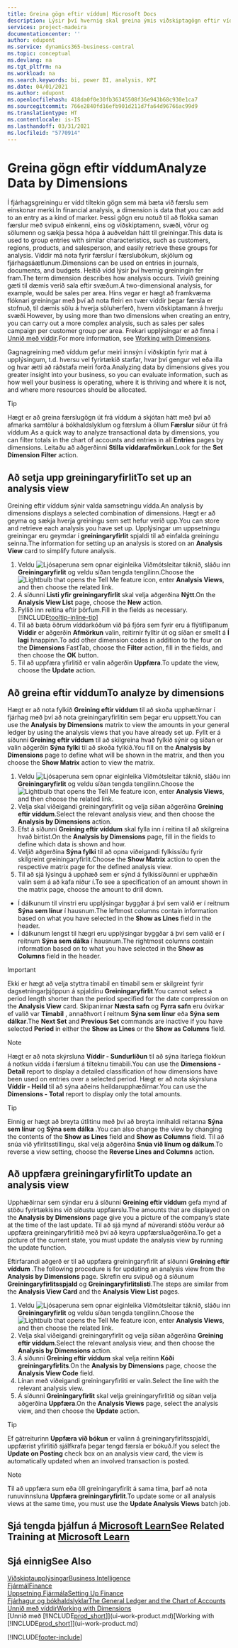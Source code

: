 ```yaml
---
title: Greina gögn eftir víddum| Microsoft Docs
description: Lýsir því hvernig skal greina ýmis viðskiptagögn eftir víddum.
services: project-madeira
documentationcenter: ''
author: edupont
ms.service: dynamics365-business-central
ms.topic: conceptual
ms.devlang: na
ms.tgt_pltfrm: na
ms.workload: na
ms.search.keywords: bi, power BI, analysis, KPI
ms.date: 04/01/2021
ms.author: edupont
ms.openlocfilehash: 418da0f0e30fb36345508f36e943b68c930e1ca7
ms.sourcegitcommit: 766e2840fd16efb901d211d7fa64d96766ac99d9
ms.translationtype: HT
ms.contentlocale: is-IS
ms.lasthandoff: 03/31/2021
ms.locfileid: "5770914"
---
```

#  <a name="analyze-data-by-dimensions"></a><span data-ttu-id="7ba60-103">Greina gögn eftir víddum</span><span class="sxs-lookup"><span data-stu-id="7ba60-103">Analyze Data by Dimensions</span></span>
<span data-ttu-id="7ba60-104">Í fjárhagsgreiningu er vídd tiltekin gögn sem má bæta við færslu sem einskonar merki.</span><span class="sxs-lookup"><span data-stu-id="7ba60-104">In financial analysis, a dimension is data that you can add to an entry as a kind of marker.</span></span> <span data-ttu-id="7ba60-105">Þessi gögn eru notuð til að flokka saman færslur með svipuð einkenni, eins og viðskiptamenn, svæði, vörur og sölumenn og sækja þessa hópa á auðveldan hátt til greiningar.</span><span class="sxs-lookup"><span data-stu-id="7ba60-105">This data is used to group entries with similar characteristics, such as customers, regions, products, and salesperson, and easily retrieve these groups for analysis.</span></span> <span data-ttu-id="7ba60-106">Víddir má nota fyrir færslur í færslubókum, skjölum og fjárhagsáætlunum.</span><span class="sxs-lookup"><span data-stu-id="7ba60-106">Dimensions can be used on entries in journals, documents, and budgets.</span></span> <span data-ttu-id="7ba60-107">Heitið vídd lýsir því hvernig greiningin fer fram.</span><span class="sxs-lookup"><span data-stu-id="7ba60-107">The term dimension describes how analysis occurs.</span></span> <span data-ttu-id="7ba60-108">Tvívíð greining gæti til dæmis verið sala eftir svæðum.</span><span class="sxs-lookup"><span data-stu-id="7ba60-108">A two-dimensional analysis, for example, would be sales per area.</span></span> <span data-ttu-id="7ba60-109">Hins vegar er hægt að framkvæma flóknari greiningar með því að nota fleiri en tvær víddir þegar færsla er stofnuð, til dæmis sölu á hverja söluherferð, hvern viðskiptamann á hverju svæði.</span><span class="sxs-lookup"><span data-stu-id="7ba60-109">However, by using more than two dimensions when creating an entry, you can carry out a more complex analysis, such as sales per sales campaign per customer group per area.</span></span> <span data-ttu-id="7ba60-110">Frekari upplýsingar er að finna í [Unnið með víddir](finance-dimensions.md).</span><span class="sxs-lookup"><span data-stu-id="7ba60-110">For more information, see [Working with Dimensions](finance-dimensions.md).</span></span>

<span data-ttu-id="7ba60-111">Gagnagreining með víddum gefur meiri innsýn í viðskiptin fyrir mat á upplýsingum, t.d. hversu vel fyrirtækið starfar, hvar því gengur vel eða illa og hvar ætti að ráðstafa meiri forða.</span><span class="sxs-lookup"><span data-stu-id="7ba60-111">Analyzing data by dimensions gives you greater insight into your business, so you can evaluate information, such as how well your business is operating, where it is thriving and where it is not, and where more resources should be allocated.</span></span>

> [!TIP]
> <span data-ttu-id="7ba60-112">Hægt er að greina færslugögn út frá víddum á skjótan hátt með því að afmarka samtölur á bókhaldslyklum og færslum á öllum **Færslur** síður út frá víddum.</span><span class="sxs-lookup"><span data-stu-id="7ba60-112">As a quick way to analyze transactional data by dimensions, you can filter totals in the chart of accounts and entries in all **Entries** pages by dimensions.</span></span> <span data-ttu-id="7ba60-113">Leitaðu að aðgerðinni **Stilla víddarafmörkun**.</span><span class="sxs-lookup"><span data-stu-id="7ba60-113">Look for the **Set Dimension Filter** action.</span></span>

## <a name="to-set-up-an-analysis-view"></a><span data-ttu-id="7ba60-114">Að setja upp greiningaryfirlit</span><span class="sxs-lookup"><span data-stu-id="7ba60-114">To set up an analysis view</span></span>  
<span data-ttu-id="7ba60-115">Greining eftir víddum sýnir valda samsetningu vídda.</span><span class="sxs-lookup"><span data-stu-id="7ba60-115">An analysis by dimensions displays a selected combination of dimensions.</span></span> <span data-ttu-id="7ba60-116">Hægt er að geyma og sækja hverja greiningu sem sett hefur verið upp.</span><span class="sxs-lookup"><span data-stu-id="7ba60-116">You can store and retrieve each analysis you have set up.</span></span> <span data-ttu-id="7ba60-117">Upplýsingar um uppsetningu greiningar eru geymdar í **greiningaryfirlit** spjaldi til að einfalda greiningu seinna.</span><span class="sxs-lookup"><span data-stu-id="7ba60-117">The information for setting up an analysis is stored on an **Analysis View** card to simplify future analysis.</span></span>  

1. <span data-ttu-id="7ba60-118">Veldu ![Ljósaperuna sem opnar eiginleika Viðmótsleitar](media/ui-search/search_small.png "Segðu mér hvað þú vilt gera") táknið, sláðu inn **Greiningaryfirlit** og veldu síðan tengda tengilinn.</span><span class="sxs-lookup"><span data-stu-id="7ba60-118">Choose the ![Lightbulb that opens the Tell Me feature](media/ui-search/search_small.png "Tell me what you want to do") icon, enter **Analysis Views**, and then choose the related link.</span></span>  
2. <span data-ttu-id="7ba60-119">Á síðunni **Listi yfir greiningaryfirlit** skal velja aðgerðina **Nýtt**.</span><span class="sxs-lookup"><span data-stu-id="7ba60-119">On the **Analysis View List** page, choose the **New** action.</span></span>
3. <span data-ttu-id="7ba60-120">Fyllið inn reitina eftir þörfum.</span><span class="sxs-lookup"><span data-stu-id="7ba60-120">Fill in the fields as necessary.</span></span> [!INCLUDE[tooltip-inline-tip](includes/tooltip-inline-tip_md.md)]
4. <span data-ttu-id="7ba60-121">Til að bæta öðrum víddarkóðum við þá fjóra sem fyrir eru á flýtiflipanum **Víddir** er aðgerðin **Afmörkun** valin, reitirnir fylltir út og síðan er smellt á **Í lagi** hnappinn.</span><span class="sxs-lookup"><span data-stu-id="7ba60-121">To add other dimension codes in addition to the four on the **Dimensions** FastTab, choose the **Filter** action, fill in the fields, and then choose the **OK** button.</span></span>  
5. <span data-ttu-id="7ba60-122">Til að uppfæra yfirlitið er valin aðgerðin **Uppfæra**.</span><span class="sxs-lookup"><span data-stu-id="7ba60-122">To update the view, choose the **Update** action.</span></span>

## <a name="to-analyze-by-dimensions"></a><span data-ttu-id="7ba60-123">Að greina eftir víddum</span><span class="sxs-lookup"><span data-stu-id="7ba60-123">To analyze by dimensions</span></span>
<span data-ttu-id="7ba60-124">Hægt er að nota fylkið **Greining eftir víddum** til að skoða upphæðirnar í fjárhag með því að nota greiningaryfirlitin sem þegar eru uppsett.</span><span class="sxs-lookup"><span data-stu-id="7ba60-124">You can use the **Analysis by Dimensions** matrix to view the amounts in your general ledger by using the analysis views that you have already set up.</span></span> <span data-ttu-id="7ba60-125">Fyllt er á síðunni **Greining eftir víddum** til að skilgreina hvað fylkið sýnir og síðan er valin aðgerðin **Sýna fylki** til að skoða fylkið.</span><span class="sxs-lookup"><span data-stu-id="7ba60-125">You fill on the **Analysis by Dimensions** page to define what will be shown in the matrix, and then you choose the **Show Matrix** action to view the matrix.</span></span>  

1. <span data-ttu-id="7ba60-126">Veldu ![Ljósaperuna sem opnar eiginleika Viðmótsleitar](media/ui-search/search_small.png "Segðu mér hvað þú vilt gera") táknið, sláðu inn **Greiningaryfirlit** og veldu síðan tengda tengilinn.</span><span class="sxs-lookup"><span data-stu-id="7ba60-126">Choose the ![Lightbulb that opens the Tell Me feature](media/ui-search/search_small.png "Tell me what you want to do") icon, enter **Analysis Views**, and then choose the related link.</span></span>  
2. <span data-ttu-id="7ba60-127">Velja skal viðeigandi greiningaryfirlit og velja síðan aðgerðina **Greining eftir víddum**.</span><span class="sxs-lookup"><span data-stu-id="7ba60-127">Select the relevant analysis view,  and then choose the **Analysis by Dimensions** action.</span></span>
3. <span data-ttu-id="7ba60-128">Efst á síðunni **Greining eftir víddum** skal fylla inn í reitina til að skilgreina hvað birtist.</span><span class="sxs-lookup"><span data-stu-id="7ba60-128">On the **Analysis by Dimensions** page, fill in the fields to define which data is shown and how.</span></span>
4. <span data-ttu-id="7ba60-129">Veljið aðgerðina **Sýna fylki** til að opna viðeigandi fylkissíðu fyrir skilgreint greiningaryfirlit.</span><span class="sxs-lookup"><span data-stu-id="7ba60-129">Choose the **Show Matrix** action to open the respective matrix page for the defined analysis view.</span></span>
5. <span data-ttu-id="7ba60-130">Til að sjá lýsingu á upphæð sem er sýnd á fylkissíðunni er upphæðin valin sem á að kafa niður í.</span><span class="sxs-lookup"><span data-stu-id="7ba60-130">To see a specification of an amount shown in the matrix page, choose the amount to drill down.</span></span>  

- <span data-ttu-id="7ba60-131">Í dálkunum til vinstri eru upplýsingar byggðar á því sem valið er í reitnum **Sýna sem línur** í hausnum.</span><span class="sxs-lookup"><span data-stu-id="7ba60-131">The leftmost columns contain information based on what you have selected in the **Show as Lines** field in the header.</span></span>  
- <span data-ttu-id="7ba60-132">Í dálkunum lengst til hægri eru upplýsingar byggðar á því sem valið er í reitnum **Sýna sem dálka** í hausnum.</span><span class="sxs-lookup"><span data-stu-id="7ba60-132">The rightmost columns contain information based on to what you have selected in the **Show as Columns** field in the header.</span></span>

> [!IMPORTANT]  
>   <span data-ttu-id="7ba60-133">Ekki er hægt að velja styttra tímabil en tímabil sem er skilgreint fyrir dagsetningarþjöppun á spjaldinu **Greiningaryfirlit**.</span><span class="sxs-lookup"><span data-stu-id="7ba60-133">You cannot select a period length shorter than the period specified for the date compression on the **Analysis View** card.</span></span> <span data-ttu-id="7ba60-134">Skipanirnar **Næsta safn** og **Fyrra safn** eru óvirkar ef valið var **Tímabil** , annaðhvort í reitnum **Sýna sem línur** eða **Sýna sem dálkar**.</span><span class="sxs-lookup"><span data-stu-id="7ba60-134">The **Next Set** and **Previous Set** commands are inactive if you have selected **Period** in either the **Show as Lines** or the **Show as Columns** field.</span></span>  

> [!NOTE]  
>   <span data-ttu-id="7ba60-135">Hægt er að nota skýrsluna **Víddir - Sundurliðun** til að sýna ítarlega flokkun á notkun vídda í færslum á tilteknu tímabili.</span><span class="sxs-lookup"><span data-stu-id="7ba60-135">You can use the **Dimensions - Detail** report to display a detailed classification of how dimensions have been used on entries over a selected period.</span></span> <span data-ttu-id="7ba60-136">Hægt er að nota skýrsluna **Víddir - Heild** til að sýna aðeins heildarupphæðirnar.</span><span class="sxs-lookup"><span data-stu-id="7ba60-136">You can use the **Dimensions - Total** report to display only the total amounts.</span></span>  

> [!TIP]  
>   <span data-ttu-id="7ba60-137">Einnig er hægt að breyta útlitinu með því að breyta innihaldi reitanna **Sýna sem línur** og **Sýna sem dálka** .</span><span class="sxs-lookup"><span data-stu-id="7ba60-137">You can also change the view by changing the contents of the **Show as Lines** field and **Show as Columns** field.</span></span> <span data-ttu-id="7ba60-138">Til að snúa við yfirlitsstillingu, skal velja aðgerðina **Snúa við línum og dálkum**.</span><span class="sxs-lookup"><span data-stu-id="7ba60-138">To reverse a view setting, choose the **Reverse Lines and Columns** action.</span></span>

## <a name="to-update-an-analysis-view"></a><span data-ttu-id="7ba60-139">Að uppfæra greiningaryfirlit</span><span class="sxs-lookup"><span data-stu-id="7ba60-139">To update an analysis view</span></span>  
<span data-ttu-id="7ba60-140">Upphæðirnar sem sýndar eru á síðunni **Greining eftir víddum** gefa mynd af stöðu fyrirtækisins við síðustu uppfærslu.</span><span class="sxs-lookup"><span data-stu-id="7ba60-140">The amounts that are displayed on the **Analysis by Dimensions** page give you a picture of the company’s state at the time of the last update.</span></span> <span data-ttu-id="7ba60-141">Til að sjá mynd af núverandi stöðu verður að uppfæra greiningaryfirlitið með því að keyra uppfærsluaðgerðina.</span><span class="sxs-lookup"><span data-stu-id="7ba60-141">To get a picture of the current state, you must update the analysis view by running the update function.</span></span>

<span data-ttu-id="7ba60-142">Eftirfarandi aðgerð er til að uppfæra greiningaryfirlit af síðunni **Greining eftir víddum** .</span><span class="sxs-lookup"><span data-stu-id="7ba60-142">The following procedure is for updating an analysis view from the **Analysis by Dimensions** page.</span></span> <span data-ttu-id="7ba60-143">Skrefin eru svipuð og á síðunum **Greiningaryfirlitsspjald** og **Greiningaryfirlitslisti**.</span><span class="sxs-lookup"><span data-stu-id="7ba60-143">The steps are similar from the **Analysis View Card** and the **Analysis View List** pages.</span></span>  

1. <span data-ttu-id="7ba60-144">Veldu ![Ljósaperuna sem opnar eiginleika Viðmótsleitar](media/ui-search/search_small.png "Segðu mér hvað þú vilt gera") táknið, sláðu inn **Greiningaryfirlit** og veldu síðan tengda tengilinn.</span><span class="sxs-lookup"><span data-stu-id="7ba60-144">Choose the ![Lightbulb that opens the Tell Me feature](media/ui-search/search_small.png "Tell me what you want to do") icon, enter **Analysis Views**, and then choose the related link.</span></span>
2. <span data-ttu-id="7ba60-145">Velja skal viðeigandi greiningaryfirlit og velja síðan aðgerðina **Greining eftir víddum**.</span><span class="sxs-lookup"><span data-stu-id="7ba60-145">Select the relevant analysis view,  and then choose the **Analysis by Dimensions** action.</span></span>
2. <span data-ttu-id="7ba60-146">Á síðunni **Greining eftir víddum** skal velja reitinn **Kóði greiningaryfirlits**.</span><span class="sxs-lookup"><span data-stu-id="7ba60-146">On the **Analysis by Dimensions** page, choose the **Analysis View Code** field.</span></span>  
3. <span data-ttu-id="7ba60-147">Línan með viðeigandi greiningaryfirliti er valin.</span><span class="sxs-lookup"><span data-stu-id="7ba60-147">Select the line with the relevant analysis view.</span></span>  
4. <span data-ttu-id="7ba60-148">Á síðunni **Greiningaryfirlit** skal velja greiningaryfirlitið og síðan velja aðgerðina **Uppfæra**.</span><span class="sxs-lookup"><span data-stu-id="7ba60-148">On the **Analysis Views** page, select the analysis view, and then choose the **Update** action.</span></span>  

> [!TIP]  
>   <span data-ttu-id="7ba60-149">Ef gátreiturinn **Uppfæra við bókun** er valinn á greiningaryfirlitsspjaldi, uppfærist yfirlitið sjálfkrafa þegar tengd færsla er bókuð.</span><span class="sxs-lookup"><span data-stu-id="7ba60-149">If you select the **Update on Posting** check box on an analysis view card, the view is automatically updated when an involved transaction is posted.</span></span>

> [!NOTE]  
>   <span data-ttu-id="7ba60-150">Til að uppfæra sum eða öll greiningaryfirlit á sama tíma, þarf að nota runuvinnsluna **Uppfæra greiningaryfirlit**.</span><span class="sxs-lookup"><span data-stu-id="7ba60-150">To update some or all analysis views at the same time, you must use the **Update Analysis Views** batch job.</span></span>  

## <a name="see-related-training-at-microsoft-learn"></a><span data-ttu-id="7ba60-151">Sjá tengda þjálfun á [Microsoft Learn](/learn/modules/dimensions-financial-reports-dynamics-365-business-central/index)</span><span class="sxs-lookup"><span data-stu-id="7ba60-151">See Related Training at [Microsoft Learn](/learn/modules/dimensions-financial-reports-dynamics-365-business-central/index)</span></span>

## <a name="see-also"></a><span data-ttu-id="7ba60-152">Sjá einnig</span><span class="sxs-lookup"><span data-stu-id="7ba60-152">See Also</span></span>
[<span data-ttu-id="7ba60-153">Viðskiptaupplýsingar</span><span class="sxs-lookup"><span data-stu-id="7ba60-153">Business Intelligence</span></span>](bi.md)  
[<span data-ttu-id="7ba60-154">Fjármál</span><span class="sxs-lookup"><span data-stu-id="7ba60-154">Finance</span></span>](finance.md)  
[<span data-ttu-id="7ba60-155">Uppsetning Fjármála</span><span class="sxs-lookup"><span data-stu-id="7ba60-155">Setting Up Finance</span></span>](finance-setup-finance.md)  
[<span data-ttu-id="7ba60-156">Fjárhagur og bókhaldslyklar</span><span class="sxs-lookup"><span data-stu-id="7ba60-156">The General Ledger and the Chart of Accounts</span></span>](finance-general-ledger.md)  
[<span data-ttu-id="7ba60-157">Unnið með víddir</span><span class="sxs-lookup"><span data-stu-id="7ba60-157">Working with Dimensions</span></span>](finance-dimensions.md)  
<span data-ttu-id="7ba60-158">[Unnið með [!INCLUDE[prod_short](includes/prod_short.md)]](ui-work-product.md)</span><span class="sxs-lookup"><span data-stu-id="7ba60-158">[Working with [!INCLUDE[prod_short](includes/prod_short.md)]](ui-work-product.md)</span></span>  


[!INCLUDE[footer-include](includes/footer-banner.md)]